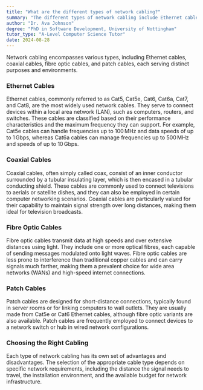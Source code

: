 ```yaml
---
title: "What are the different types of network cabling?"
summary: "The different types of network cabling include Ethernet cables, Coaxial cables, Fibre optic cables, and Patch cables."
author: "Dr. Ava Johnson"
degree: "PhD in Software Development, University of Nottingham"
tutor_type: "A-Level Computer Science Tutor"
date: 2024-08-28
---
```


Network cabling encompasses various types, including Ethernet cables, coaxial cables, fibre optic cables, and patch cables, each serving distinct purposes and environments.

### Ethernet Cables
Ethernet cables, commonly referred to as Cat5, Cat5e, Cat6, Cat6a, Cat7, and Cat8, are the most widely used network cables. They serve to connect devices within a local area network (LAN), such as computers, routers, and switches. These cables are classified based on their performance characteristics and the maximum frequency they can support. For example, Cat5e cables can handle frequencies up to $100 \, \text{MHz}$ and data speeds of up to $1 \, \text{Gbps}$, whereas Cat6a cables can manage frequencies up to $500 \, \text{MHz}$ and speeds of up to $10 \, \text{Gbps}$.

### Coaxial Cables
Coaxial cables, often simply called coax, consist of an inner conductor surrounded by a tubular insulating layer, which is then encased in a tubular conducting shield. These cables are commonly used to connect televisions to aerials or satellite dishes, and they can also be employed in certain computer networking scenarios. Coaxial cables are particularly valued for their capability to maintain signal strength over long distances, making them ideal for television broadcasts.

### Fibre Optic Cables
Fibre optic cables transmit data at high speeds and over extensive distances using light. They include one or more optical fibres, each capable of sending messages modulated onto light waves. Fibre optic cables are less prone to interference than traditional copper cables and can carry signals much farther, making them a prevalent choice for wide area networks (WANs) and high-speed internet connections.

### Patch Cables
Patch cables are designed for short-distance connections, typically found in server rooms or for linking computers to wall outlets. They are usually made from Cat5e or Cat6 Ethernet cables, although fibre optic variants are also available. Patch cables are frequently employed to connect devices to a network switch or hub in wired network configurations.

### Choosing the Right Cabling
Each type of network cabling has its own set of advantages and disadvantages. The selection of the appropriate cable type depends on specific network requirements, including the distance the signal needs to travel, the installation environment, and the available budget for network infrastructure.
    